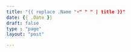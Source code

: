 ```yaml
---
title: "{{ replace .Name "-" " " | title }}"
date: {{ .Date }}
draft: false
type : "page"
layout: "post"

---
```


